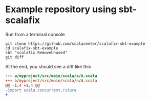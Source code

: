 # Example repository using sbt-scalafix

Run from a terminal console
```
git clone https://github.com/scalacenter/scalafix-sbt-example
cd scalafix-sbt-example
sbt "scalafix RemoveUnused"
git diff
```

At the end, you should see a diff like this

```diff
--- a/myproject/src/main/scala/a/A.scala
+++ b/myproject/src/main/scala/a/A.scala
@@ -1,4 +1,4 @@
-import scala.concurrent.Future
+
```




